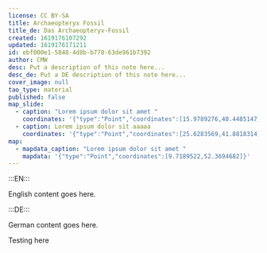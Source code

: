 ```yaml
---
license: CC BY-SA
title: Archaeopteryx Fossil
title_de: Das Archaeopteryx-Fossil
created: 1619176107292
updated: 1619176171211
id: ebf000e1-5848-4d8b-b778-63de961b7392
author: CMW
desc: Put a description of this note here...
desc_de: Put a DE description of this note here...
cover_image: null
tao_type: material
published: false
map_slide:
  - caption: "Lorem ipsum dolor sit amet "
    coordinates: '{"type":"Point","coordinates":[15.9789276,40.4485147]}'
  - caption: Lorem ipsum dolor sit aaaaa
    coordinates: '{"type":"Point","coordinates":[25.6283569,41.8818314]}'
map:
  - mapdata_caption: "Lorem ipsum dolor sit amet "
    mapdata: '{"type":"Point","coordinates":[9.7189522,52.3694682]}'
---
```


:::EN:::

English content goes here.

:::DE:::

German content goes here.

Testing here
